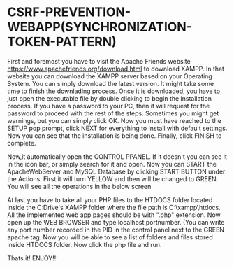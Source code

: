 # CSRF-PREVENTION-WEBAPP(SYNCHRONIZATION-TOKEN-PATTERN)

First and foremost you have to visit the Apache Friends website https://www.apachefriends.org/download.html to download XAMPP. In that website you can download the XAMPP server based on your Operating System. You can simply download the latest version. It might take some time to finish the downlading process. Once it is downloaded, you have to just open the executable file by double clicking to begin the installation process. If you have a password to your PC, then it will request for the password to proceed with the rest of the steps. Sometimes you might get warnings,  but you can simply click OK. Now you must have reached to the SETUP pop prompt, click NEXT for everything to install with default settings. Now you can see that the installation is being done. Finally, click FINISH to complete.

Now,it automatically open the CONTROL PPANEL. If it doesn't you can see it in the icon bar, or simply search for it and open. Now you can START the ApacheWebServer and MySQL Database by clicking START BUTTON under the Actions. First it will turn YELLOW and then will be changed to GREEN. You will see all the operations in the below screen.

At last you have to take all your PHP files to the HTDOCS folder located inside the C:Drive's XAMPP folder where the file path is C:\xampp\htdocs. All the implemented web app pages should be with ".php" extension. Now open up the WEB BROWSER and type localhost:portnumber. (You can write any port number recorded in the PID in the control panel next to the GREEN apache tag. Now you will be able to see a list of folders and files stored inside HTDOCS folder. Now click the php file and run.

Thats it! ENJOY!!!

